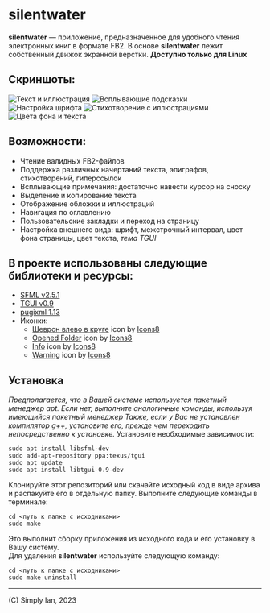 # silentwater
**silentwater** — приложение, предназначенное для удобного чтения электронных книг в формате FB2. В основе **silentwater** лежит собственный движок экранной верстки.
**Доступно только для Linux**
## Скриншоты:
![Текст и иллюстрация](https://i.ibb.co/tH7hYPK/silentwater1.png "Текст и иллюстрация")
![Всплывающие подсказки](https://i.ibb.co/CPStsF2/silentwater2.png "Всплывающие подсказки")
![Настройка шрифта](https://i.ibb.co/LN9k8Dz/silentwater4.png "Настройка шрифта")
![Стихотворение с иллюстрациями](https://i.ibb.co/HDkf5t0/silentwater5.png "Стихотворение с иллюстрациями")
![Цвета фона и текста](https://i.ibb.co/ft05FRz/silentwater6.png "Цвета фона и текста")

## Возможности:
* Чтение валидных FB2-файлов
* Поддержка различных начертаний текста, эпиграфов, стихотворений, гиперссылок
* Всплывающие примечания: достаточно навести курсор на сноску
* Выделение и копирование текста
* Отображение обложки и иллюстраций
* Навигация по оглавлению
* Пользовательские закладки и переход на страницу
* Настройка внешнего вида: шрифт, межстрочный интервал, цвет фона страницы, цвет текста, *тема TGUI*

## В проекте использованы следующие библиотеки и ресурсы:
* [SFML v2.5.1](https://sfml-dev.org)
* [TGUI v0.9](https://tgui.eu)
* [pugixml 1.13](https://pugixml.org)
* Иконки:
    * [Шеврон влево в круге](https://icons8.com/icon/15821/шеврон-влево-в-круге) icon by [Icons8](https://icons8.com)
    * [Opened Folder](https://icons8.com/icon/14083/opened-folder) icon by [Icons8](https://icons8.com)
    * [Info](https://icons8.com/icon/14093/info) icon by [Icons8](https://icons8.com)
    * [Warning](https://icons8.com/icon/31425/brake-warning) icon by [Icons8](https://icons8.com)

## Установка
*Предполагается, что в Вашей системе используется пакетный менеджер apt. Если нет, выполните аналогичные команды, используя имеющийся пакетный менеджер
Также, если у Вас не установлен компилятор g++, установите его, прежде чем переходить непосредственно к установке.*
Установите необходимые зависимости:
```
sudo apt install libsfml-dev  
sudo add-apt-repository ppa:texus/tgui  
sudo apt update  
sudo apt install libtgui-0.9-dev  
```
Клонируйте этот репозиторий или скачайте исходный код в виде архива и распакуйте его в отдельную папку. Выполните следующие команды в терминале:
```
cd <путь к папке с исходниками>
sudo make
```
Это выполнит сборку приложения из исходного кода и его установку в Вашу систему.  
Для удаления **silentwater** используйте следующую команду:
```
cd <путь к папке с исходниками>
sudo make uninstall
```
------
(C) Simply Ian, 2023

